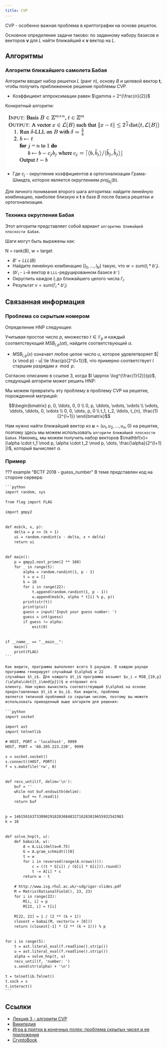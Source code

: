 ```yaml
---
title: CVP
---
```


CVP - особенно важная проблема в криптографии на основе решеток.

Основное определение задачи таково: по заданному набору базисов и векторов $\mathbf{v}$ для $L$ найти ближайший к
$\mathbf{v}$ вектор на $L$.

<!--
TODO: Add more Lattice-based cryptography (CVP specifically) application intro here.
TODO: Make intro more descriptive and rigorous.
-->

## Алгоритмы

### Алгоритм ближайшего самолета Бабая

<!--
TODO: Add intro
-->

Алгоритм вводит набор решетки $L$ (ранг $n$), основу $B$ и целевой вектор $\mathbf{t}$, чтобы получить приближенное
решение проблемы CVP.

- Коэффициент аппроксимации равен $\gamma = 2^{\frac{n}{2}}$

Конкретный алгоритм:

![babai_1](../../../assets/img/asymmetric/babai_1.png)

- Где $c_j$ - округление коэффициентов в ортогонализации Грама-Шмидта, которое является округлением $proj_{b_j}(b)$.

Для личного понимания второго шага алгоритма: найдите линейную комбинацию, наиболее близкую к $\mathbf{t}$ в базе $B$
после базиса решетки и ортогонализации.

### Техника округления Бабая

Этот алгоритм представляет собой вариант `алгоритма ближайшей плоскости Бабая`.

Шаги могут быть выражены как:

N = rank(B), w = target

- $B' = LLL(B)$
- Найдите линейную комбинацию $[l_0, \ldots, l_N]$ такую, что $w = sum(l_i * b'_i)$.
- ($b'_i$ - `i`-й вектор в `LLL`-редуцированном базисе `B'`)
- Округлить каждое $l_i$ до ближайшего целого числа $l'_i$.
- Результат $v = sum(l'_i * b'_i)$

## Связанная информация

### Проблема со скрытым номером

Определение HNP следующее:

Учитывая простое число $p$, множество $t \in \mathbb{F}_p$ и каждый соответствующий $MSB_{l,p}(\alpha t)$, найдите
соответствующий $\alpha$.

- $MSB_{l,p}(x)$ означает любое целое число $u$, которое удовлетворяет $|(x \mod p) - u| \le \frac{p}{2^{l+1}}$, что
  примерно соответствует $l$ старшим разрядам $x \mod p$.

Согласно описанию в ссылке 3, когда $l \approx \log^{\frac{1}{2}}{p}$, следующий алгоритм может решить HNP:

Мы можем превратить эту проблему в проблему CVP на решетке, порожденной матрицей:

$$\begin{bmatrix} p, 0, \ldots, 0, 0 \\ 0, p, \ddots, \vdots, \vdots \\ \vdots, \ddots, \ddots, 0, \vdots \\ 0, 0, \dots, p, 0 \\ t_1, t_2, \ldots, t_{n}, \frac{1}{2^{l+1}} \end{bmatrix}$$

Нам нужно найти ближайший вектор из $\mathbf{u}=(u_1, u_2, \ldots, u_{n}, 0)$ на решетке, поэтому здесь мы можем
использовать `алгоритм ближайшей плоскости Бабая`. Наконец, мы можем получить набор векторов $\mathbf{v}=(\alpha \cdot
t_1 \mod p, \alpha \cdot t_2 \mod p, \dots, \frac{\alpha}{2^{l+1} })$, который вычисляет $\alpha$.

### Пример

??? example "BCTF 2018 - guess_number"
    В теме представлен код на стороне сервера:
    
    ```python
    import random, sys
    
    from flag import FLAG
    
    import gmpy2
    
    
    def msb(k, x, p):
        delta = p >> (k + 1)
        ui = random.randint(x - delta, x + delta)
        return ui
    
    
    def main():
        p = gmpy2.next_prime(2 ** 160)
        for _ in range(5):
            alpha = random.randint(1, p - 1)
            t = u = []
            k = 10
            for i in range(22):
                t.append(random.randint(1, p - 1))
                u.append(msb(k, alpha * t[i] % p, p))
            print(str(t))
            print(p(u))
            guess = input('Input your guess number: ')
            guess = int(guess)
            if guess != alpha:
                exit(0)
    
    
    if __name__ == "__main__":
        main()
        print(FLAG)
    ```
    
    Как видите, программа выполняет всего 5 раундов. В каждом раунде программа генерирует случайный $\alpha$ и 22 
    случайных $t_i$. Для каждого $t_i$ программа возьмет $u_i = MSB_{10,p}(\alpha\cdot{t_i\mod{p}})$ и отправит его 
    клиенту. Нам нужно вычислить соответствующий $\alpha$ на основе предоставленных $t_i$ и $u_i$. Как видите, проблема
    является типичной проблемой со скрытым числом, поэтому вы можете использовать приведенный выше алгоритм для решения:
    
    ```python
    import socket
    
    import ast
    import telnetlib
    
    # HOST, PORT = 'localhost', 9999
    HOST, PORT = '60.205.223.220', 9999
    
    s = socket.socket()
    s.connect((HOST, PORT))
    f = s.makefile('rw', 0)
    
    
    def recv_until(f, delim='\n'):
        buf = ''
        while not buf.endswith(delim):
            buf += f.read(1)
        return buf
    
    
    p = 1461501637330902918203684832716283019655932542983
    k = 10
    
    
    def solve_hnp(t, u):
        def babai(A, w):
            A = A.LLL(delta=0.75)
            G = A.gram_schmidt()[0]
            t = w
            for i in reversed(range(A.nrows())):
                c = ((t * G[i]) / (G[i] * G[i])).round()
                t -= A[i] * c
            return w - t
    
        # http://www.isg.rhul.ac.uk/~sdg/igor-slides.pdf
        M = Matrix(RationalField(), 23, 23)
        for i in range(22):
            M[i, i] = p
            M[22, i] = t[i]
    
        M[22, 22] = 1 / (2 ** (k + 1))
        closest = babai(M, vector(u + [0]))
        return (closest[-1] * (2 ** (k + 1))) % p
    
    
    for i in range(5):
        t = ast.literal_eval(f.readline().strip())
        u = ast.literal_eval(f.readline().strip())
        alpha = solve_hnp(t, u)
        recv_until(f, 'number: ')
        s.send(str(alpha) + '\n')
    
    t = telnetlib.Telnet()
    t.sock = s
    t.interact()
    ```

## Ссылки

- [Лекция 3 - алгоритм CVP](<https://cims.nyu.edu/~regev/teaching/lattices_fall_2004/ln/cvp.pdf>)
- [Википедия](<https://en.wikipedia.org/wiki/Lattice_problem>)
- [Игра в прятки в конечных полях: проблема скрытых чисел и ее приложения](<http://www.isg.rhul.ac.uk/~sdg/igor-slides.pdf>)
- [CryptoBook](<https://www.math.auckland.ac.nz/~sgal018/crypto-book/ch18.pdf>)